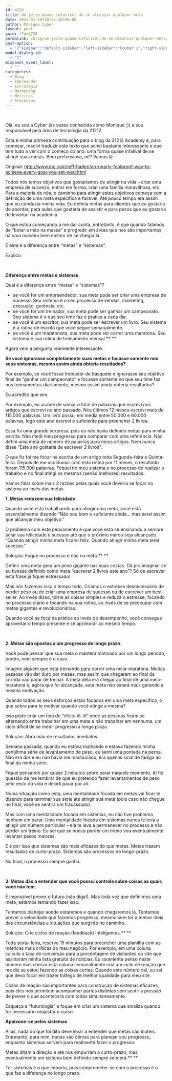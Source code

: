 ```yaml
---
id: 4728
title: Um jeito quase infalível de se alcançar qualquer meta
date: 2015-01-28T10:52:28+00:00
author: Monique Cyber
layout: post
guid: /?p=4728
permalink: /blog/um-jeito-quase-infalivel-de-se-alcancar-qualquer-meta/
post-option:
  - '{"sidebar":"default-sidebar","left-sidebar":"Footer 1","right-sidebar":"Footer 1","page-title":"","page-caption":""}'
modal-dialog-id:
  - "1"
mixpanel_event_label:
  - ""
categories:
  - Blog
  - Empreender
  - Estratégia
  - Marketing
  - Métricas
  - Processos
---
```

&nbsp;

Olá, eu sou a Cyber (às vezes conhecida como Monique ;)) e sou responsável pela área de tecnologia da 21212.

Esta é minha primeira contribuição para o blog da 21212 Academy e, para começar, resolvi traduzir este texto que achei bastante interessante e que tem tudo a ver com o começo do ano: uma forma quase infalível de se atingir suas metas. Bem pretensiosa, né? Vamos lá:

Original: <a href="http://www.inc.com/jeff-haden/an-nearly-foolproof-way-to-achieve-every-goal-you-set-wed.html" target="_blank" rel="nofollow">http://www.inc.com/jeff-haden/an-nearly-foolproof-way-to-achieve-every-goal-you-set-wed.html</a>

Todos nós temos objetivos que gostaríamos de atingir na vida &#8211; criar uma empresa de sucesso, entrar em forma, criar uma família maravilhosa, etc. Para a maioria de nós, o caminho para atingir estes objetivos começa com a definição de uma meta específica e factível. Até pouco tempo era assim que eu conduzia minha vida. Eu definia metas para clientes que eu gostaria de abordar, para aulas que gostaria de assistir e para pesos que eu gostaria de levantar na academia.

O que estou começando a me dar conta, entretanto, é que quando falamos de &#8220;botar a mão na massa&#8221; e progredir em áreas que nos são importantes, há uma maneira bem melhor de se chegar lá.

E esta é a diferença entre &#8220;metas&#8221; e &#8220;sistemas&#8221;.

Explico.

&nbsp;

**Diferença entre metas e sistemas**

Qual é a diferença entre &#8220;metas&#8221; e &#8220;sistemas&#8221;?

  * se você for um empreendedor, sua meta pode ser criar uma empresa de sucesso. Seu sistema é o seu processo de vendas, marketing, execução, gerência, etc.
  * se você for um treinador, sua meta pode ser ganhar um campeonato. Seu sistema é o que seu time faz e pratica a cada dia.
  * se você é um escritor, sua meta pode ser escrever um livro. Seu sistema é a rotina de escrita que você segue semanalmente.
  * se você é um maratonista, sua meta pode ser correr uma maratona. Seu sistema é sua rotina de treinamento mensal.** **

Agora vem a pergunta realmente interessante:

**Se você ignorasse completamente suas metas e focasse somente nos seus sistemas, mesmo assim ainda obteria resultados?**

Por exemplo, se você fosse treinador de basquete e ignorasse seu objetivo final de &#8220;ganhar um campeonato&#8221; e focasse somente no que seu time faz nos treinamentos diariamente, mesmo assim ainda obteria resultados?

Eu acredito que sim.

Por exemplo, eu acabei de somar o total de palavras que escrevi nos artigos que escrevi no ano passado. Nos últimos 12 meses escrevi mais de 115.000 palavras. Um livro possui em média entre 50.000 e 60.000 palavras, logo este ano escrevi o suficiente para preencher 2 livros.

Essa foi uma grande surpresa, pois eu não havia definido metas para minha escrita. Não medi meu progresso para comparar com uma referência. Não defini uma meta de número de palavras para meus artigos. Nem nunca disse &#8220;Este ano gostaria de escrever 2 livros&#8221;.

O que fiz foi me focar na escrita de um artigo toda Segunda-feira e Quinta-feira. Depois de me acostumar com esta rotina por 11 meses, o resultado foram 115.000 palavras. Foquei no meu sistema e no processo de realizar o trabalho e no final atingi os mesmos (senão melhores) resultados.

Vamos falar sobre mais 3 razões pelas quais você deveria se focar no sistema ao invés das metas.

**1. Metas reduzem sua felicidade**

Quando você está trabalhando para atingir uma meta, você está essencialmente dizendo &#8220;Não sou bom o suficiente ainda&#8230; mas serei assim que alcançar meu objetivo.&#8221;

O problema com este pensamento é que você está se ensinando a sempre adiar sua felicidade e sucesso até que o próximo marco seja alcançado. &#8220;Quando atingir minha meta ficarei feliz. Quando atingir minha meta terei sucesso.&#8221;

Solução: Foque no processo e não na meta.** **

Definir uma meta gera um peso gigante nas suas costas. Dá pra imaginar se eu tivesse definido como meta &#8220;escrever 2 livros este ano&#8221;? Só de escrever esta frase já fiquei estressado!

Mas nós fazemos isso o tempo todo. Criamos o estresse desnecessário de perder peso ou de criar uma empresa de sucesso ou de escrever um best-seller. Ao invés disso, torne as coisas simples e reduza o estresse, focando no processo diário e focando na sua rotina, ao invés de se preocupar com metas gigantes e revolucionárias.

Quando você se foca na prática ao invés do desempenho, você consegue aproveitar o tempo presente e se aprimorar ao mesmo tempo.

&nbsp;

**2. Metas são opostas a um progresso de longo prazo.**

Você pode pensar que sua meta o manterá motivado por um longo período, porém, nem sempre é o caso.

Imagine alguém que está treinando para correr uma meia-maratona. Muitas pessoas vão dar duro por meses, mas assim que chegarem ao final da corrida vão parar de treinar. A meta dela era chegar ao final de uma meia-maratona e, agora que foi alcançada, esta meta não estará mais gerando a mesma motivação.

Quando todos os seus esforços estão focados em uma meta específica, o que sobra para te motivar quando você atinge a mesma?

Isso pode criar um tipo de &#8220;efeito iô-iô&#8221; onde as pessoas ficam se alternando entre trabalhar em uma meta e não trabalhar em nenhuma, um ciclo difícil de se medir progresso a longo prazo.

Solução: Abra mão de resultados imediatos.

Semana passada, quando eu estava malhando e estava fazendo minha penúltima série de levantamento de peso, eu senti uma pontada na perna. Não era dor e eu não havia me machucado, era apenas sinal de fadiga ao final da minha série.

Fiquei pensando por quase 2 minutos sobre parar naquele momento. Aí fiz questão de me lembrar de que eu pretendo fazer levantamentos de peso pelo resto da vida e decidi parar por alí.

Numa situação como esta, uma mentalidade focada em metas vai ficar te dizendo para terminar sua série até atingir sua meta (pois caso não chegue no final, você se sentirá um fracassado).

Mas com uma mentalidade focada em sistemas, eu não tive problema nenhum em parar. Uma mentalidade focada em sistemas nunca te leva a atingir um número particular &#8211; ela te leva a permanecer no processo e não perder um treino. Eu sei que se nunca perder um treino vou eventualmente levantar pesos maiores.

E é por isso que sistemas são mais eficazes do que metas. Metas trazem resultados de curto-prazo. Sistemas são processos de longo-prazo.

No final, o processo sempre ganha.

&nbsp;

**3. Metas dão a entender que você possui controle sobre coisas as quais você não tem.**

É impossível prever o futuro (não diga!). Mas toda vez que definimos uma meta, estamos tentando fazer isso.

Tentamos planejar aonde estaremos e quando chegaremos lá. Tentamos prever a velocidade que fazemos progresso, mesmo sem ter a menor ideia das circunstâncias e situações que surgirão no caminho.

Solução: Crie ciclos de reação (feedback) inteligentes.** **

Toda sexta-feira, reservo 15 minutos para preencher uma planilha com as métricas mais críticas do meu negócio. Por exemplo, em uma coluna calculo a taxa de conversão para a porcentagem de visitantes do site que assinaram minha lista gratuita de notícias. Eu raramente penso neste número mas checar esta coluna semanalmente cria um ciclo de reação que me diz se estou fazendo as coisas certas. Quando este número cai, eu sei que devo focar em trazer tráfego de melhor qualidade para meu site.

Ciclos de reação são importantes para construção de sistemas eficazes, pois eles nos permitem acompanhar partes distintas sem sentir a pressão de prever o que acontecerá com todas simultaneamente.

Esqueça a &#8220;futurologia&#8221; e foque em criar um sistema que sinaliza quando for necessário reajustar o curso.

**Apaixone-se pelos sistemas**

Aliás, nada do que foi dito deve levar a entender que metas são inúteis. Entretanto, para mim, metas são ótimas para planejar seu progresso, enquanto sistemas servem para realmente fazer o progresso.

Metas ditam a direção e até nos empurram a curto-prazo, mas eventualmente um sistema bem definido sempre vencerá.** **

Ter sistemas é o que importa, pois comprometer-se com o processo é o que faz a diferença no longo prazo.

&nbsp;

&nbsp;
